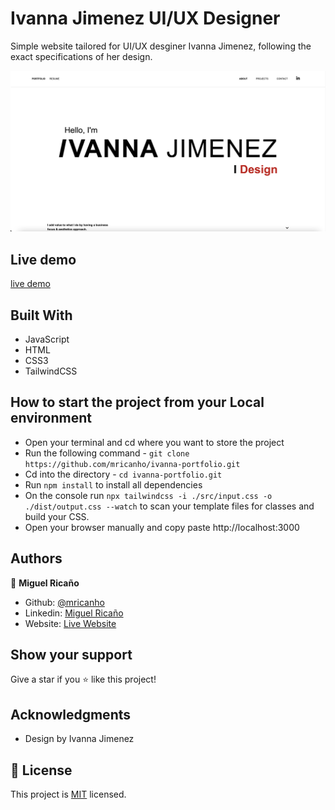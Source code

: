 # Ivanna Jimenez UI/UX Designer

Simple website tailored for UI/UX desginer Ivanna Jimenez, following the exact specifications of her design.

![image](./assets/images/screenshot.png)

## Live demo

[live demo](http://ivannajimenez.com/)

## Built With

- JavaScript
- HTML
- CSS3
- TailwindCSS

## How to start the project from your Local environment

- Open your terminal and cd where you want to store the project
- Run the following command - `git clone https://github.com/mricanho/ivanna-portfolio.git`
- Cd into the directory - `cd ivanna-portfolio.git`
- Run `npm install` to install all dependencies
- On the console run `npx tailwindcss -i ./src/input.css -o ./dist/output.css --watch` to scan your template files for classes and build your CSS.
- Open your browser manually and copy paste http://localhost:3000

## Authors

👤 **Miguel Ricaño**

- Github: [@mricanho](https://github.com/mricanho)
- Linkedin: [Miguel Ricaño](https://www.linkedin.com/in/mricanho/)
- Website: [Live Website](https://www.miguelricano.me)


## Show your support

Give a star if you :star: like this project!

## Acknowledgments

- Design by Ivanna Jimenez

## 📝 License

This project is [MIT](LICENSE) licensed.

